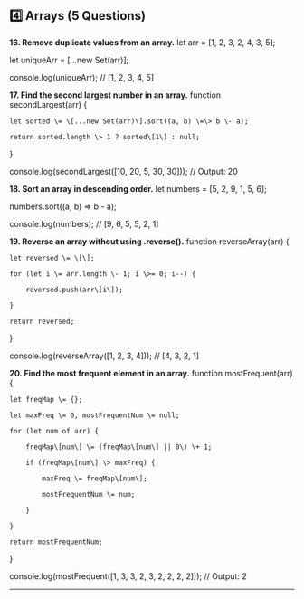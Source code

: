 ## **4️⃣ Arrays (5 Questions)**

**16\. Remove duplicate values from an array.** let arr \= \[1, 2, 3, 2, 4, 3, 5\];

let uniqueArr \= \[...new Set(arr)\];

console.log(uniqueArr); // \[1, 2, 3, 4, 5\]

**17\. Find the second largest number in an array.** function secondLargest(arr) {

    let sorted \= \[...new Set(arr)\].sort((a, b) \=\> b \- a);

    return sorted.length \> 1 ? sorted\[1\] : null;

}

console.log(secondLargest(\[10, 20, 5, 30, 30\])); // Output: 20

**18\. Sort an array in descending order.** let numbers \= \[5, 2, 9, 1, 5, 6\];

numbers.sort((a, b) \=\> b \- a);

console.log(numbers); // \[9, 6, 5, 5, 2, 1\]

**19\. Reverse an array without using .reverse().** function reverseArray(arr) {

    let reversed \= \[\];

    for (let i \= arr.length \- 1; i \>= 0; i--) {

        reversed.push(arr\[i\]);

    }

    return reversed;

}

console.log(reverseArray(\[1, 2, 3, 4\])); // \[4, 3, 2, 1\]

**20\. Find the most frequent element in an array.** function mostFrequent(arr) {

    let freqMap \= {};

    let maxFreq \= 0, mostFrequentNum \= null;

    for (let num of arr) {

        freqMap\[num\] \= (freqMap\[num\] || 0\) \+ 1;

        if (freqMap\[num\] \> maxFreq) {

            maxFreq \= freqMap\[num\];

            mostFrequentNum \= num;

        }

    }

    return mostFrequentNum;

}

console.log(mostFrequent(\[1, 3, 3, 2, 3, 2, 2, 2, 2\])); // Output: 2

---